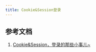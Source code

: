 ```yaml
---
title: Cookie&Session登录
---
```



## 参考文档
1. [Cookie&Session，登录的那些小事儿~](https://juejin.im/post/5cdcd5eff265da039d32a9b5)
